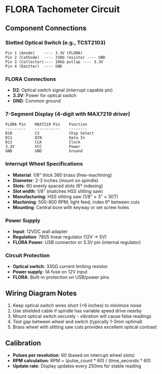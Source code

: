 # FLORA Tachometer Circuit

## Component Connections

### Slotted Optical Switch (e.g., TCST2103)
```
Pin 1 (Anode)    ---- 3.3V (FLORA)
Pin 2 (Cathode)  ---- 330Ω resistor ---- GND
Pin 3 (Collector)---- 10kΩ pullup ---- 3.3V
Pin 4 (Emitter)  ---- GND
```

### FLORA Connections
- **D2**: Optical switch signal (interrupt capable pin)
- **3.3V**: Power for optical switch
- **GND**: Common ground

### 7-Segment Display (4-digit with MAX7219 driver)
```
FLORA Pin    MAX7219 Pin    Function
---------    -----------    --------
D10          CS             Chip Select
D11          DIN            Data In  
D13          CLK            Clock
3.3V         VCC            Power
GND          GND            Ground
```

### Interrupt Wheel Specifications
- **Material**: 1/8" thick 360 brass (free-machining)
- **Diameter**: 2-3 inches (mount on spindle)
- **Slots**: 60 evenly spaced slots (6° indexing)
- **Slot width**: 1/8" (matches HSS slitting saw)
- **Manufacturing**: HSS slitting saw (1/8" × 3" × 30T)
- **Machining**: 500-800 RPM, light feed, index 6° between cuts
- **Mounting**: Central bore with keyway or set screw holes

### Power Supply
- **Input**: 12VDC wall adapter
- **Regulation**: 7805 linear regulator (12V → 5V)
- **FLORA Power**: USB connector or 3.3V pin (internal regulator)

### Circuit Protection
- **Optical switch**: 330Ω current limiting resistor
- **Power supply**: 1A fuse on 12V input
- **FLORA**: Built-in protection on USB/power pins

## Wiring Diagram Notes
1. Keep optical switch wires short (<6 inches) to minimize noise
2. Use shielded cable if spindle has variable speed drive nearby
3. Mount optical switch securely - vibration will cause false readings
4. Test gap between wheel and switch (typically 1-3mm optimal)
5. Brass wheel with slitting saw cuts provides excellent optical contrast

## Calibration
- **Pulses per revolution**: 60 (based on interrupt wheel slots)
- **RPM calculation**: RPM = (pulse_count * 60) / (time_seconds * 60)
- **Update rate**: Display updates every 250ms for stable reading